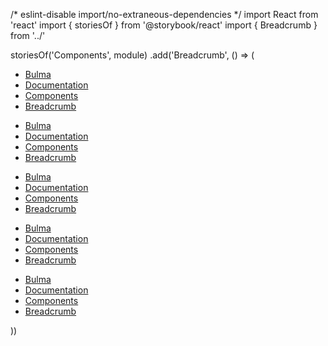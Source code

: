 /* eslint-disable import/no-extraneous-dependencies */
import React from 'react'
import { storiesOf } from '@storybook/react'
import { Breadcrumb } from '../'

storiesOf('Components', module)
  .add('Breadcrumb', () => (
    <div>
      <Breadcrumb >
        <ul>
          <li><a href="/">Bulma</a></li>
          <li><a href="/">Documentation</a></li>
          <li><a href="/">Components</a></li>
          <li className="is-active"><a href="/" >Breadcrumb</a></li>
        </ul>
      </Breadcrumb>
      <Breadcrumb className="has-arrow-separator">
        <ul>
          <li><a href="/">Bulma</a></li>
          <li><a href="/">Documentation</a></li>
          <li><a href="/">Components</a></li>
          <li className="is-active"><a href="/" >Breadcrumb</a></li>
        </ul>
      </Breadcrumb>
      <Breadcrumb className="has-bullet-separator">
        <ul>
          <li><a href="/">Bulma</a></li>
          <li><a href="/">Documentation</a></li>
          <li><a href="/">Components</a></li>
          <li className="is-active"><a href="/" >Breadcrumb</a></li>
        </ul>
      </Breadcrumb>
      <Breadcrumb className="has-dot-separator">
        <ul>
          <li><a href="/">Bulma</a></li>
          <li><a href="/">Documentation</a></li>
          <li><a href="/">Components</a></li>
          <li className="is-active"><a href="/" >Breadcrumb</a></li>
        </ul>
      </Breadcrumb>
      <Breadcrumb className="has-succeeds-separator">
        <ul>
          <li><a href="/">Bulma</a></li>
          <li><a href="/">Documentation</a></li>
          <li><a href="/">Components</a></li>
          <li className="is-active"><a href="/" >Breadcrumb</a></li>
        </ul>
      </Breadcrumb>
    </div>
  ))
